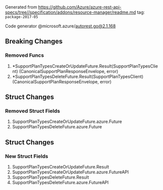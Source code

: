 Generated from https://github.com/Azure/azure-rest-api-specs/tree//specification/addons/resource-manager/readme.md tag: `package-2017-05`

Code generator @microsoft.azure/autorest.go@2.1.168

## Breaking Changes

### Removed Funcs

1. *SupportPlanTypesCreateOrUpdateFuture.Result(SupportPlanTypesClient) (CanonicalSupportPlanResponseEnvelope, error)
1. *SupportPlanTypesDeleteFuture.Result(SupportPlanTypesClient) (CanonicalSupportPlanResponseEnvelope, error)

## Struct Changes

### Removed Struct Fields

1. SupportPlanTypesCreateOrUpdateFuture.azure.Future
1. SupportPlanTypesDeleteFuture.azure.Future

## Struct Changes

### New Struct Fields

1. SupportPlanTypesCreateOrUpdateFuture.Result
1. SupportPlanTypesCreateOrUpdateFuture.azure.FutureAPI
1. SupportPlanTypesDeleteFuture.Result
1. SupportPlanTypesDeleteFuture.azure.FutureAPI
